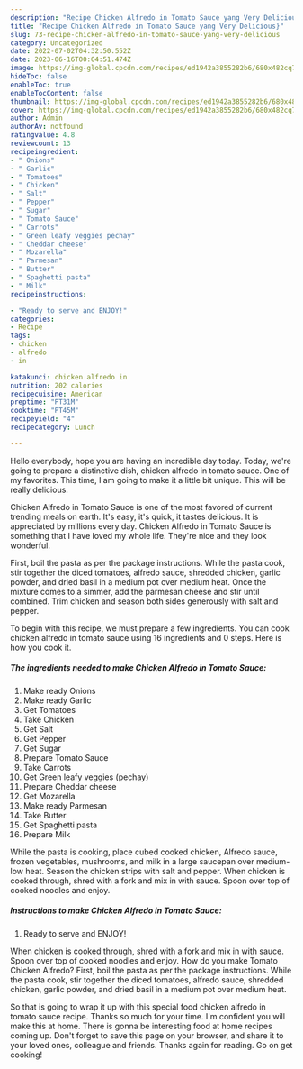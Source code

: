 ```yaml
---
description: "Recipe Chicken Alfredo in Tomato Sauce yang Very Delicious}"
title: "Recipe Chicken Alfredo in Tomato Sauce yang Very Delicious}"
slug: 73-recipe-chicken-alfredo-in-tomato-sauce-yang-very-delicious
category: Uncategorized
date: 2022-07-02T04:32:50.552Z
date: 2023-06-16T00:04:51.474Z
image: https://img-global.cpcdn.com/recipes/ed1942a3855282b6/680x482cq70/chicken-alfredo-in-tomato-sauce-recipe-main-photo.jpg
hideToc: false
enableToc: true
enableTocContent: false
thumbnail: https://img-global.cpcdn.com/recipes/ed1942a3855282b6/680x482cq70/chicken-alfredo-in-tomato-sauce-recipe-main-photo.jpg
cover: https://img-global.cpcdn.com/recipes/ed1942a3855282b6/680x482cq70/chicken-alfredo-in-tomato-sauce-recipe-main-photo.jpg
author: Admin
authorAv: notfound
ratingvalue: 4.8
reviewcount: 13
recipeingredient:
- " Onions"
- " Garlic"
- " Tomatoes"
- " Chicken"
- " Salt"
- " Pepper"
- " Sugar"
- " Tomato Sauce"
- " Carrots"
- " Green leafy veggies pechay"
- " Cheddar cheese"
- " Mozarella"
- " Parmesan"
- " Butter"
- " Spaghetti pasta"
- " Milk"
recipeinstructions:

- "Ready to serve and ENJOY!"
categories:
- Recipe
tags:
- chicken
- alfredo
- in

katakunci: chicken alfredo in 
nutrition: 202 calories
recipecuisine: American
preptime: "PT31M"
cooktime: "PT45M"
recipeyield: "4"
recipecategory: Lunch

---
```



Hello everybody, hope you are having an incredible day today. Today, we're going to prepare a distinctive dish, chicken alfredo in tomato sauce. One of my favorites. This time, I am going to make it a little bit unique. This will be really delicious.

Chicken Alfredo in Tomato Sauce is one of the most favored of current trending meals on earth. It's easy, it's quick, it tastes delicious. It is appreciated by millions every day. Chicken Alfredo in Tomato Sauce is something that I have loved my whole life. They're nice and they look wonderful.

First, boil the pasta as per the package instructions. While the pasta cook, stir together the diced tomatoes, alfredo sauce, shredded chicken, garlic powder, and dried basil in a medium pot over medium heat. Once the mixture comes to a simmer, add the parmesan cheese and stir until combined. Trim chicken and season both sides generously with salt and pepper.


To begin with this recipe, we must prepare a few ingredients. You can cook chicken alfredo in tomato sauce using 16 ingredients and 0 steps. Here is how you cook it.

<!--inarticleads1-->

##### The ingredients needed to make Chicken Alfredo in Tomato Sauce:

1. Make ready  Onions
1. Make ready  Garlic
1. Get  Tomatoes
1. Take  Chicken
1. Get  Salt
1. Get  Pepper
1. Get  Sugar
1. Prepare  Tomato Sauce
1. Take  Carrots
1. Get  Green leafy veggies (pechay)
1. Prepare  Cheddar cheese
1. Get  Mozarella
1. Make ready  Parmesan
1. Take  Butter
1. Get  Spaghetti pasta
1. Prepare  Milk


While the pasta is cooking, place cubed cooked chicken, Alfredo sauce, frozen vegetables, mushrooms, and milk in a large saucepan over medium-low heat. Season the chicken strips with salt and pepper. When chicken is cooked through, shred with a fork and mix in with sauce. Spoon over top of cooked noodles and enjoy. 

<!--inarticleads2-->

##### Instructions to make Chicken Alfredo in Tomato Sauce:


1. Ready to serve and ENJOY!

When chicken is cooked through, shred with a fork and mix in with sauce. Spoon over top of cooked noodles and enjoy. How do you make Tomato Chicken Alfredo? First, boil the pasta as per the package instructions. While the pasta cook, stir together the diced tomatoes, alfredo sauce, shredded chicken, garlic powder, and dried basil in a medium pot over medium heat. 

So that is going to wrap it up with this special food chicken alfredo in tomato sauce recipe. Thanks so much for your time. I'm confident you will make this at home. There is gonna be interesting food at home recipes coming up. Don't forget to save this page on your browser, and share it to your loved ones, colleague and friends. Thanks again for reading. Go on get cooking!
